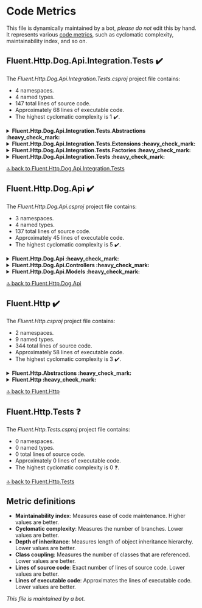 <!-- markdownlint-capture -->
<!-- markdownlint-disable -->

# Code Metrics

This file is dynamically maintained by a bot, *please do not* edit this by hand. It represents various [code metrics](https://aka.ms/dotnet/code-metrics), such as cyclomatic complexity, maintainability index, and so on.

<div id='fluent-http-dog-api-integration-tests'></div>

## Fluent.Http.Dog.Api.Integration.Tests :heavy_check_mark:

The *Fluent.Http.Dog.Api.Integration.Tests.csproj* project file contains:

- 4 namespaces.
- 4 named types.
- 147 total lines of source code.
- Approximately 68 lines of executable code.
- The highest cyclomatic complexity is 1 :heavy_check_mark:.

<details>
<summary>
  <strong id="fluent-http-dog-api-integration-tests-abstractions">
    Fluent.Http.Dog.Api.Integration.Tests.Abstractions :heavy_check_mark:
  </strong>
</summary>
<br>

The `Fluent.Http.Dog.Api.Integration.Tests.Abstractions` namespace contains 1 named types.

- 1 named types.
- 18 total lines of source code.
- Approximately 3 lines of executable code.
- The highest cyclomatic complexity is 1 :heavy_check_mark:.

<details>
<summary>
  <strong id="dogapiintegrationtest">
    DogApiIntegrationTest :heavy_check_mark:
  </strong>
</summary>
<br>

- The `DogApiIntegrationTest` contains 4 members.
- 15 total lines of source code.
- Approximately 3 lines of executable code.
- The highest cyclomatic complexity is 1 :heavy_check_mark:.

| Member kind | Line number | Maintainability index | Cyclomatic complexity | Depth of inheritance | Class coupling | Lines of source / executable code |
| :-: | :-: | :-: | :-: | :-: | :-: | :-: |
| Method | [9](https://github.com/mumby0168/Fluent.Http/blob/main/samples/Fluent.Http.Dog.Api.Integration.Tests/Abstractions/DogApiIntegrationTest.cs#L9 "DogApiIntegrationTest.DogApiIntegrationTest()") | 80 | 1 :heavy_check_mark: | 0 | 4 | 6 / 3 |
| Property | [18](https://github.com/mumby0168/Fluent.Http/blob/main/samples/Fluent.Http.Dog.Api.Integration.Tests/Abstractions/DogApiIntegrationTest.cs#L18 "HttpClient DogApiIntegrationTest.Client") | 100 | 1 :heavy_check_mark: | 0 | 1 | 1 / 0 |
| Property | [20](https://github.com/mumby0168/Fluent.Http/blob/main/samples/Fluent.Http.Dog.Api.Integration.Tests/Abstractions/DogApiIntegrationTest.cs#L20 "TodoWebApplicationFactory DogApiIntegrationTest.Factory") | 100 | 1 :heavy_check_mark: | 0 | 1 | 1 / 0 |
| Property | [16](https://github.com/mumby0168/Fluent.Http/blob/main/samples/Fluent.Http.Dog.Api.Integration.Tests/Abstractions/DogApiIntegrationTest.cs#L16 "IServiceProvider DogApiIntegrationTest.ServiceProvider") | 100 | 1 :heavy_check_mark: | 0 | 1 | 1 / 0 |

<a href="#fluent-http-dog-api-integration-tests-abstractions">:top: back to Fluent.Http.Dog.Api.Integration.Tests.Abstractions</a>

</details>

</details>

<details>
<summary>
  <strong id="fluent-http-dog-api-integration-tests-extensions">
    Fluent.Http.Dog.Api.Integration.Tests.Extensions :heavy_check_mark:
  </strong>
</summary>
<br>

The `Fluent.Http.Dog.Api.Integration.Tests.Extensions` namespace contains 1 named types.

- 1 named types.
- 25 total lines of source code.
- Approximately 17 lines of executable code.
- The highest cyclomatic complexity is 1 :heavy_check_mark:.

<details>
<summary>
  <strong id="dogapiextensions">
    DogApiExtensions :heavy_check_mark:
  </strong>
</summary>
<br>

- The `DogApiExtensions` contains 5 members.
- 22 total lines of source code.
- Approximately 17 lines of executable code.
- The highest cyclomatic complexity is 1 :heavy_check_mark:.

| Member kind | Line number | Maintainability index | Cyclomatic complexity | Depth of inheritance | Class coupling | Lines of source / executable code |
| :-: | :-: | :-: | :-: | :-: | :-: | :-: |
| Method | [11](https://github.com/mumby0168/Fluent.Http/blob/main/samples/Fluent.Http.Dog.Api.Integration.Tests/Extensions/DogApiExtensions.cs#L11 "IFluentHttpClient DogApiExtensions.CreateDog(IFluentHttpClient client, Func<DogModel> dog, Func<HttpResponseMessage, Task>? response = null)") | 79 | 1 :heavy_check_mark: | 0 | 8 | 2 / 3 |
| Method | [25](https://github.com/mumby0168/Fluent.Http/blob/main/samples/Fluent.Http.Dog.Api.Integration.Tests/Extensions/DogApiExtensions.cs#L25 "IFluentHttpClient DogApiExtensions.DeleteDog(IFluentHttpClient client, Func<string> id, Func<HttpResponseMessage, Task>? response = null)") | 80 | 1 :heavy_check_mark: | 0 | 7 | 2 / 3 |
| Method | [22](https://github.com/mumby0168/Fluent.Http/blob/main/samples/Fluent.Http.Dog.Api.Integration.Tests/Extensions/DogApiExtensions.cs#L22 "IFluentHttpClient DogApiExtensions.GetDog(IFluentHttpClient client, Func<string> id, Func<HttpResponseMessage, Task>? response = null)") | 80 | 1 :heavy_check_mark: | 0 | 7 | 2 / 3 |
| Method | [28](https://github.com/mumby0168/Fluent.Http/blob/main/samples/Fluent.Http.Dog.Api.Integration.Tests/Extensions/DogApiExtensions.cs#L28 "IFluentHttpClient DogApiExtensions.GetDogs(IFluentHttpClient client, Func<HttpResponseMessage, Task>? response = null)") | 80 | 1 :heavy_check_mark: | 0 | 6 | 2 / 3 |
| Method | [14](https://github.com/mumby0168/Fluent.Http/blob/main/samples/Fluent.Http.Dog.Api.Integration.Tests/Extensions/DogApiExtensions.cs#L14 "IFluentHttpClient DogApiExtensions.IncrementDogsAge(IFluentHttpClient client, Func<DogModel> dog, Func<HttpResponseMessage, Task>? response = null)") | 73 | 1 :heavy_check_mark: | 0 | 8 | 7 / 5 |

<a href="#fluent-http-dog-api-integration-tests-extensions">:top: back to Fluent.Http.Dog.Api.Integration.Tests.Extensions</a>

</details>

</details>

<details>
<summary>
  <strong id="fluent-http-dog-api-integration-tests-factories">
    Fluent.Http.Dog.Api.Integration.Tests.Factories :heavy_check_mark:
  </strong>
</summary>
<br>

The `Fluent.Http.Dog.Api.Integration.Tests.Factories` namespace contains 1 named types.

- 1 named types.
- 15 total lines of source code.
- Approximately 4 lines of executable code.
- The highest cyclomatic complexity is 1 :heavy_check_mark:.

<details>
<summary>
  <strong id="todowebapplicationfactory">
    TodoWebApplicationFactory :heavy_check_mark:
  </strong>
</summary>
<br>

- The `TodoWebApplicationFactory` contains 1 members.
- 12 total lines of source code.
- Approximately 4 lines of executable code.
- The highest cyclomatic complexity is 1 :heavy_check_mark:.

| Member kind | Line number | Maintainability index | Cyclomatic complexity | Depth of inheritance | Class coupling | Lines of source / executable code |
| :-: | :-: | :-: | :-: | :-: | :-: | :-: |
| Method | [11](https://github.com/mumby0168/Fluent.Http/blob/main/samples/Fluent.Http.Dog.Api.Integration.Tests/Factories/TodoWebApplicationFactory.cs#L11 "void TodoWebApplicationFactory.ConfigureWebHost(IWebHostBuilder builder)") | 83 | 1 :heavy_check_mark: | 0 | 4 | 9 / 4 |

<a href="#fluent-http-dog-api-integration-tests-factories">:top: back to Fluent.Http.Dog.Api.Integration.Tests.Factories</a>

</details>

</details>

<details>
<summary>
  <strong id="fluent-http-dog-api-integration-tests">
    Fluent.Http.Dog.Api.Integration.Tests :heavy_check_mark:
  </strong>
</summary>
<br>

The `Fluent.Http.Dog.Api.Integration.Tests` namespace contains 1 named types.

- 1 named types.
- 89 total lines of source code.
- Approximately 44 lines of executable code.
- The highest cyclomatic complexity is 1 :heavy_check_mark:.

<details>
<summary>
  <strong id="dogapitests">
    DogApiTests :heavy_check_mark:
  </strong>
</summary>
<br>

- The `DogApiTests` contains 4 members.
- 86 total lines of source code.
- Approximately 44 lines of executable code.
- The highest cyclomatic complexity is 1 :heavy_check_mark:.

| Member kind | Line number | Maintainability index | Cyclomatic complexity | Depth of inheritance | Class coupling | Lines of source / executable code |
| :-: | :-: | :-: | :-: | :-: | :-: | :-: |
| Field | [18](https://github.com/mumby0168/Fluent.Http/blob/main/samples/Fluent.Http.Dog.Api.Integration.Tests/DogApiTests.cs#L18 "IRepository<DogModel> DogApiTests._dogRepository") | 100 | 0 :heavy_check_mark: | 0 | 2 | 1 / 0 |
| Method | [20](https://github.com/mumby0168/Fluent.Http/blob/main/samples/Fluent.Http.Dog.Api.Integration.Tests/DogApiTests.cs#L20 "DogApiTests.DogApiTests()") | 95 | 1 :heavy_check_mark: | 0 | 4 | 1 / 1 |
| Method | [23](https://github.com/mumby0168/Fluent.Http/blob/main/samples/Fluent.Http.Dog.Api.Integration.Tests/DogApiTests.cs#L23 "Task DogApiTests.CreateDogThenTryAndCreateAnotherWithSameNameBreadShouldReturnBadRequestUsingRawApi()") | 57 | 1 :heavy_check_mark: | 0 | 7 | 31 / 17 |
| Method | [55](https://github.com/mumby0168/Fluent.Http/blob/main/samples/Fluent.Http.Dog.Api.Integration.Tests/DogApiTests.cs#L55 "Task DogApiTests.ExerciseApiCreateReadUpdateReadAgainThenDeleteADogThenEnsureNoDogs()") | 52 | 1 :heavy_check_mark: | 0 | 8 | 47 / 26 |

<a href="#fluent-http-dog-api-integration-tests">:top: back to Fluent.Http.Dog.Api.Integration.Tests</a>

</details>

</details>

<a href="#fluent-http-dog-api-integration-tests">:top: back to Fluent.Http.Dog.Api.Integration.Tests</a>

<div id='fluent-http-dog-api'></div>

## Fluent.Http.Dog.Api :heavy_check_mark:

The *Fluent.Http.Dog.Api.csproj* project file contains:

- 3 namespaces.
- 4 named types.
- 137 total lines of source code.
- Approximately 45 lines of executable code.
- The highest cyclomatic complexity is 5 :heavy_check_mark:.

<details>
<summary>
  <strong id="fluent-http-dog-api">
    Fluent.Http.Dog.Api :heavy_check_mark:
  </strong>
</summary>
<br>

The `Fluent.Http.Dog.Api` namespace contains 2 named types.

- 2 named types.
- 42 total lines of source code.
- Approximately 10 lines of executable code.
- The highest cyclomatic complexity is 1 :heavy_check_mark:.

<details>
<summary>
  <strong id="program">
    Program :heavy_check_mark:
  </strong>
</summary>
<br>

- The `Program` contains 2 members.
- 12 total lines of source code.
- Approximately 3 lines of executable code.
- The highest cyclomatic complexity is 1 :heavy_check_mark:.

| Member kind | Line number | Maintainability index | Cyclomatic complexity | Depth of inheritance | Class coupling | Lines of source / executable code |
| :-: | :-: | :-: | :-: | :-: | :-: | :-: |
| Method | [17](https://github.com/mumby0168/Fluent.Http/blob/main/samples/Fluent.Http.Dog.Api/Program.cs#L17 "IHostBuilder Program.CreateHostBuilder(string[] args)") | 91 | 1 :heavy_check_mark: | 0 | 2 | 6 / 2 |
| Method | [14](https://github.com/mumby0168/Fluent.Http/blob/main/samples/Fluent.Http.Dog.Api/Program.cs#L14 "void Program.Main(string[] args)") | 97 | 1 :heavy_check_mark: | 0 | 2 | 2 / 1 |

<a href="#fluent-http-dog-api">:top: back to Fluent.Http.Dog.Api</a>

</details>

<details>
<summary>
  <strong id="startup">
    Startup :heavy_check_mark:
  </strong>
</summary>
<br>

- The `Startup` contains 2 members.
- 24 total lines of source code.
- Approximately 7 lines of executable code.
- The highest cyclomatic complexity is 1 :heavy_check_mark:.

| Member kind | Line number | Maintainability index | Cyclomatic complexity | Depth of inheritance | Class coupling | Lines of source / executable code |
| :-: | :-: | :-: | :-: | :-: | :-: | :-: |
| Method | [24](https://github.com/mumby0168/Fluent.Http/blob/main/samples/Fluent.Http.Dog.Api/Startup.cs#L24 "void Startup.Configure(IApplicationBuilder app, IWebHostEnvironment env)") | 78 | 1 :heavy_check_mark: | 0 | 3 | 12 / 4 |
| Method | [15](https://github.com/mumby0168/Fluent.Http/blob/main/samples/Fluent.Http.Dog.Api/Startup.cs#L15 "void Startup.ConfigureServices(IServiceCollection services)") | 81 | 1 :heavy_check_mark: | 0 | 2 | 8 / 3 |

<a href="#fluent-http-dog-api">:top: back to Fluent.Http.Dog.Api</a>

</details>

</details>

<details>
<summary>
  <strong id="fluent-http-dog-api-controllers">
    Fluent.Http.Dog.Api.Controllers :heavy_check_mark:
  </strong>
</summary>
<br>

The `Fluent.Http.Dog.Api.Controllers` namespace contains 1 named types.

- 1 named types.
- 84 total lines of source code.
- Approximately 32 lines of executable code.
- The highest cyclomatic complexity is 5 :heavy_check_mark:.

<details>
<summary>
  <strong id="dogcontroller">
    DogController :heavy_check_mark:
  </strong>
</summary>
<br>

- The `DogController` contains 7 members.
- 81 total lines of source code.
- Approximately 32 lines of executable code.
- The highest cyclomatic complexity is 5 :heavy_check_mark:.

| Member kind | Line number | Maintainability index | Cyclomatic complexity | Depth of inheritance | Class coupling | Lines of source / executable code |
| :-: | :-: | :-: | :-: | :-: | :-: | :-: |
| Field | [16](https://github.com/mumby0168/Fluent.Http/blob/main/samples/Fluent.Http.Dog.Api/Controllers/DogController.cs#L16 "IRepository<DogModel> DogController._repository") | 100 | 0 :heavy_check_mark: | 0 | 2 | 1 / 0 |
| Method | [18](https://github.com/mumby0168/Fluent.Http/blob/main/samples/Fluent.Http.Dog.Api/Controllers/DogController.cs#L18 "DogController.DogController(IRepository<DogModel> repository)") | 96 | 1 :heavy_check_mark: | 0 | 2 | 1 / 1 |
| Method | [79](https://github.com/mumby0168/Fluent.Http/blob/main/samples/Fluent.Http.Dog.Api/Controllers/DogController.cs#L79 "ValueTask<IActionResult> DogController.DeleteDog(string dogId)") | 75 | 1 :heavy_check_mark: | 0 | 8 | 14 / 5 |
| Method | [25](https://github.com/mumby0168/Fluent.Http/blob/main/samples/Fluent.Http.Dog.Api/Controllers/DogController.cs#L25 "ValueTask<IActionResult> DogController.GetDog(string dogId)") | 77 | 1 :heavy_check_mark: | 0 | 8 | 12 / 4 |
| Method | [21](https://github.com/mumby0168/Fluent.Http/blob/main/samples/Fluent.Http.Dog.Api/Controllers/DogController.cs#L21 "ValueTask<IActionResult> DogController.GetDogs()") | 86 | 1 :heavy_check_mark: | 0 | 6 | 3 / 2 |
| Method | [38](https://github.com/mumby0168/Fluent.Http/blob/main/samples/Fluent.Http.Dog.Api/Controllers/DogController.cs#L38 "ValueTask<IActionResult> DogController.NewDog(DogModel dog)") | 63 | 5 :heavy_check_mark: | 0 | 8 | 23 / 9 |
| Method | [62](https://github.com/mumby0168/Fluent.Http/blob/main/samples/Fluent.Http.Dog.Api/Controllers/DogController.cs#L62 "ValueTask<IActionResult> DogController.UpdateDog(DogModel dog)") | 63 | 3 :heavy_check_mark: | 0 | 8 | 16 / 9 |

<a href="#fluent-http-dog-api-controllers">:top: back to Fluent.Http.Dog.Api.Controllers</a>

</details>

</details>

<details>
<summary>
  <strong id="fluent-http-dog-api-models">
    Fluent.Http.Dog.Api.Models :heavy_check_mark:
  </strong>
</summary>
<br>

The `Fluent.Http.Dog.Api.Models` namespace contains 1 named types.

- 1 named types.
- 11 total lines of source code.
- Approximately 3 lines of executable code.
- The highest cyclomatic complexity is 2 :heavy_check_mark:.

<details>
<summary>
  <strong id="dogmodel">
    DogModel :heavy_check_mark:
  </strong>
</summary>
<br>

- The `DogModel` contains 3 members.
- 8 total lines of source code.
- Approximately 3 lines of executable code.
- The highest cyclomatic complexity is 2 :heavy_check_mark:.

| Member kind | Line number | Maintainability index | Cyclomatic complexity | Depth of inheritance | Class coupling | Lines of source / executable code |
| :-: | :-: | :-: | :-: | :-: | :-: | :-: |
| Property | [11](https://github.com/mumby0168/Fluent.Http/blob/main/samples/Fluent.Http.Dog.Api/Models/DogModel.cs#L11 "int DogModel.Age") | 100 | 2 :heavy_check_mark: | 0 | 0 | 1 / 1 |
| Property | [7](https://github.com/mumby0168/Fluent.Http/blob/main/samples/Fluent.Http.Dog.Api/Models/DogModel.cs#L7 "string DogModel.Breed") | 100 | 2 :heavy_check_mark: | 0 | 0 | 1 / 1 |
| Property | [9](https://github.com/mumby0168/Fluent.Http/blob/main/samples/Fluent.Http.Dog.Api/Models/DogModel.cs#L9 "string DogModel.Name") | 100 | 2 :heavy_check_mark: | 0 | 0 | 1 / 1 |

<a href="#fluent-http-dog-api-models">:top: back to Fluent.Http.Dog.Api.Models</a>

</details>

</details>

<a href="#fluent-http-dog-api">:top: back to Fluent.Http.Dog.Api</a>

<div id='fluent-http'></div>

## Fluent.Http :heavy_check_mark:

The *Fluent.Http.csproj* project file contains:

- 2 namespaces.
- 9 named types.
- 344 total lines of source code.
- Approximately 58 lines of executable code.
- The highest cyclomatic complexity is 3 :heavy_check_mark:.

<details>
<summary>
  <strong id="fluent-http-abstractions">
    Fluent.Http.Abstractions :heavy_check_mark:
  </strong>
</summary>
<br>

The `Fluent.Http.Abstractions` namespace contains 3 named types.

- 3 named types.
- 68 total lines of source code.
- Approximately 6 lines of executable code.
- The highest cyclomatic complexity is 1 :heavy_check_mark:.

<details>
<summary>
  <strong id="ifluenthttpclient">
    IFluentHttpClient :heavy_check_mark:
  </strong>
</summary>
<br>

- The `IFluentHttpClient` contains 5 members.
- 37 total lines of source code.
- Approximately 6 lines of executable code.
- The highest cyclomatic complexity is 1 :heavy_check_mark:.

| Member kind | Line number | Maintainability index | Cyclomatic complexity | Depth of inheritance | Class coupling | Lines of source / executable code |
| :-: | :-: | :-: | :-: | :-: | :-: | :-: |
| Method | [43](https://github.com/mumby0168/Fluent.Http/blob/main/src/Fluent.Http/Abstractions/IFluentHttpClient.cs#L43 "Task IFluentHttpClient.ExecuteAsync()") | 100 | 1 :heavy_check_mark: | 0 | 1 | 4 / 0 |
| Method | [22](https://github.com/mumby0168/Fluent.Http/blob/main/src/Fluent.Http/Abstractions/IFluentHttpClient.cs#L22 "IFluentHttpClient IFluentHttpClient.Request(Func<Task<HttpRequestMessage>> request, Func<HttpResponseMessage, Task>? response = null)") | 87 | 1 :heavy_check_mark: | 0 | 7 | 7 / 2 |
| Method | [30](https://github.com/mumby0168/Fluent.Http/blob/main/src/Fluent.Http/Abstractions/IFluentHttpClient.cs#L30 "IFluentHttpClient IFluentHttpClient.Request(Func<HttpRequestMessage> request, Func<HttpResponseMessage, Task>? response = null)") | 87 | 1 :heavy_check_mark: | 0 | 6 | 7 / 2 |
| Method | [38](https://github.com/mumby0168/Fluent.Http/blob/main/src/Fluent.Http/Abstractions/IFluentHttpClient.cs#L38 "IFluentHttpClient IFluentHttpClient.Step(Func<Task> step, Func<Task>? postStep = null)") | 87 | 1 :heavy_check_mark: | 0 | 3 | 7 / 2 |
| Property | [14](https://github.com/mumby0168/Fluent.Http/blob/main/src/Fluent.Http/Abstractions/IFluentHttpClient.cs#L14 "List<IFluentStep> IFluentHttpClient.Steps") | 100 | 1 :heavy_check_mark: | 0 | 2 | 5 / 0 |

<a href="#fluent-http-abstractions">:top: back to Fluent.Http.Abstractions</a>

</details>

<details>
<summary>
  <strong id="ifluentstep">
    IFluentStep :heavy_check_mark:
  </strong>
</summary>
<br>

- The `IFluentStep` contains 1 members.
- 11 total lines of source code.
- Approximately 0 lines of executable code.
- The highest cyclomatic complexity is 1 :heavy_check_mark:.

| Member kind | Line number | Maintainability index | Cyclomatic complexity | Depth of inheritance | Class coupling | Lines of source / executable code |
| :-: | :-: | :-: | :-: | :-: | :-: | :-: |
| Method | [14](https://github.com/mumby0168/Fluent.Http/blob/main/src/Fluent.Http/Abstractions/IFluentStep.cs#L14 "Task IFluentStep.ExecuteAsync()") | 100 | 1 :heavy_check_mark: | 0 | 1 | 5 / 0 |

<a href="#fluent-http-abstractions">:top: back to Fluent.Http.Abstractions</a>

</details>

<details>
<summary>
  <strong id="ifluentvalidationstep">
    IFluentValidationStep :heavy_check_mark:
  </strong>
</summary>
<br>

- The `IFluentValidationStep` contains 1 members.
- 11 total lines of source code.
- Approximately 0 lines of executable code.
- The highest cyclomatic complexity is 1 :heavy_check_mark:.

| Member kind | Line number | Maintainability index | Cyclomatic complexity | Depth of inheritance | Class coupling | Lines of source / executable code |
| :-: | :-: | :-: | :-: | :-: | :-: | :-: |
| Method | [14](https://github.com/mumby0168/Fluent.Http/blob/main/src/Fluent.Http/Abstractions/IFluentValidationStep.cs#L14 "Task IFluentValidationStep.ValidateAsync()") | 100 | 1 :heavy_check_mark: | 0 | 1 | 5 / 0 |

<a href="#fluent-http-abstractions">:top: back to Fluent.Http.Abstractions</a>

</details>

</details>

<details>
<summary>
  <strong id="fluent-http">
    Fluent.Http :heavy_check_mark:
  </strong>
</summary>
<br>

The `Fluent.Http` namespace contains 6 named types.

- 6 named types.
- 276 total lines of source code.
- Approximately 52 lines of executable code.
- The highest cyclomatic complexity is 3 :heavy_check_mark:.

<details>
<summary>
  <strong id="fluenthttpclient">
    FluentHttpClient :heavy_check_mark:
  </strong>
</summary>
<br>

- The `FluentHttpClient` contains 8 members.
- 49 total lines of source code.
- Approximately 18 lines of executable code.
- The highest cyclomatic complexity is 3 :heavy_check_mark:.

| Member kind | Line number | Maintainability index | Cyclomatic complexity | Depth of inheritance | Class coupling | Lines of source / executable code |
| :-: | :-: | :-: | :-: | :-: | :-: | :-: |
| Field | [13](https://github.com/mumby0168/Fluent.Http/blob/main/src/Fluent.Http/FluentHttpClient.cs#L13 "HttpClient FluentHttpClient._client") | 100 | 0 :heavy_check_mark: | 0 | 1 | 1 / 0 |
| Method | [15](https://github.com/mumby0168/Fluent.Http/blob/main/src/Fluent.Http/FluentHttpClient.cs#L15 "FluentHttpClient.FluentHttpClient(HttpClient? client)") | 95 | 2 :heavy_check_mark: | 0 | 3 | 1 / 1 |
| Method | [17](https://github.com/mumby0168/Fluent.Http/blob/main/src/Fluent.Http/FluentHttpClient.cs#L17 "IFluentHttpClient FluentHttpClient.Build(HttpClient? client = null)") | 84 | 1 :heavy_check_mark: | 0 | 3 | 2 / 2 |
| Method | [45](https://github.com/mumby0168/Fluent.Http/blob/main/src/Fluent.Http/FluentHttpClient.cs#L45 "Task FluentHttpClient.ExecuteAsync()") | 76 | 3 :heavy_check_mark: | 0 | 5 | 13 / 4 |
| Method | [24](https://github.com/mumby0168/Fluent.Http/blob/main/src/Fluent.Http/FluentHttpClient.cs#L24 "IFluentHttpClient FluentHttpClient.Request(Func<Task<HttpRequestMessage>> request, Func<HttpResponseMessage, Task>? response = null)") | 77 | 1 :heavy_check_mark: | 0 | 13 | 6 / 3 |
| Method | [31](https://github.com/mumby0168/Fluent.Http/blob/main/src/Fluent.Http/FluentHttpClient.cs#L31 "IFluentHttpClient FluentHttpClient.Request(Func<HttpRequestMessage> request, Func<HttpResponseMessage, Task>? response = null)") | 76 | 1 :heavy_check_mark: | 0 | 12 | 6 / 4 |
| Method | [38](https://github.com/mumby0168/Fluent.Http/blob/main/src/Fluent.Http/FluentHttpClient.cs#L38 "IFluentHttpClient FluentHttpClient.Step(Func<Task> step, Func<Task>? postStep = null)") | 78 | 1 :heavy_check_mark: | 0 | 8 | 6 / 3 |
| Property | [21](https://github.com/mumby0168/Fluent.Http/blob/main/src/Fluent.Http/FluentHttpClient.cs#L21 "List<IFluentStep> FluentHttpClient.Steps") | 100 | 1 :heavy_check_mark: | 0 | 2 | 2 / 1 |

<a href="#fluent-http">:top: back to Fluent.Http</a>

</details>

<details>
<summary>
  <strong id="fluenthttpconstants">
    FluentHttpConstants :heavy_check_mark:
  </strong>
</summary>
<br>

- The `FluentHttpConstants` contains 2 members.
- 16 total lines of source code.
- Approximately 2 lines of executable code.
- The highest cyclomatic complexity is 0 :heavy_check_mark:.

| Member kind | Line number | Maintainability index | Cyclomatic complexity | Depth of inheritance | Class coupling | Lines of source / executable code |
| :-: | :-: | :-: | :-: | :-: | :-: | :-: |
| Field | [11](https://github.com/mumby0168/Fluent.Http/blob/main/src/Fluent.Http/FluentHttpConstants.cs#L11 "string FluentHttpConstants.ApplicationJson") | 93 | 0 :heavy_check_mark: | 0 | 0 | 1 / 1 |
| Field | [16](https://github.com/mumby0168/Fluent.Http/blob/main/src/Fluent.Http/FluentHttpConstants.cs#L16 "string FluentHttpConstants.HttpMethodPatch") | 93 | 0 :heavy_check_mark: | 0 | 0 | 1 / 1 |

<a href="#fluent-http">:top: back to Fluent.Http</a>

</details>

<details>
<summary>
  <strong id="fluenthttpstep">
    FluentHttpStep :heavy_check_mark:
  </strong>
</summary>
<br>

- The `FluentHttpStep` contains 7 members.
- 36 total lines of source code.
- Approximately 7 lines of executable code.
- The highest cyclomatic complexity is 3 :heavy_check_mark:.

| Member kind | Line number | Maintainability index | Cyclomatic complexity | Depth of inheritance | Class coupling | Lines of source / executable code |
| :-: | :-: | :-: | :-: | :-: | :-: | :-: |
| Field | [13](https://github.com/mumby0168/Fluent.Http/blob/main/src/Fluent.Http/FluentHttpStep.cs#L13 "HttpClient FluentHttpStep._client") | 100 | 0 :heavy_check_mark: | 0 | 1 | 1 / 0 |
| Field | [14](https://github.com/mumby0168/Fluent.Http/blob/main/src/Fluent.Http/FluentHttpStep.cs#L14 "Func<Task<HttpRequestMessage>> FluentHttpStep._messageFunc") | 100 | 0 :heavy_check_mark: | 0 | 3 | 1 / 0 |
| Field | [15](https://github.com/mumby0168/Fluent.Http/blob/main/src/Fluent.Http/FluentHttpStep.cs#L15 "Func<HttpResponseMessage, Task>? FluentHttpStep._responseFunc") | 100 | 0 :heavy_check_mark: | 0 | 4 | 1 / 0 |
| Field | [16](https://github.com/mumby0168/Fluent.Http/blob/main/src/Fluent.Http/FluentHttpStep.cs#L16 "HttpResponseMessage FluentHttpStep._responseMessage") | 93 | 0 :heavy_check_mark: | 0 | 1 | 1 / 1 |
| Method | [24](https://github.com/mumby0168/Fluent.Http/blob/main/src/Fluent.Http/FluentHttpStep.cs#L24 "FluentHttpStep.FluentHttpStep(HttpClient client, Func<Task<HttpRequestMessage>> messageFunc, Func<HttpResponseMessage, Task>? responseFunc = null)") | 74 | 1 :heavy_check_mark: | 0 | 8 | 12 / 4 |
| Method | [34](https://github.com/mumby0168/Fluent.Http/blob/main/src/Fluent.Http/FluentHttpStep.cs#L34 "Task FluentHttpStep.ExecuteAsync()") | 92 | 1 :heavy_check_mark: | 0 | 7 | 5 / 1 |
| Method | [41](https://github.com/mumby0168/Fluent.Http/blob/main/src/Fluent.Http/FluentHttpStep.cs#L41 "Task FluentHttpStep.ValidateAsync()") | 94 | 3 :heavy_check_mark: | 0 | 5 | 6 / 1 |

<a href="#fluent-http">:top: back to Fluent.Http</a>

</details>

<details>
<summary>
  <strong id="fluentstep">
    FluentStep :heavy_check_mark:
  </strong>
</summary>
<br>

- The `FluentStep` contains 5 members.
- 31 total lines of source code.
- Approximately 4 lines of executable code.
- The highest cyclomatic complexity is 3 :heavy_check_mark:.

| Member kind | Line number | Maintainability index | Cyclomatic complexity | Depth of inheritance | Class coupling | Lines of source / executable code |
| :-: | :-: | :-: | :-: | :-: | :-: | :-: |
| Field | [13](https://github.com/mumby0168/Fluent.Http/blob/main/src/Fluent.Http/FluentStep.cs#L13 "Func<Task>? FluentStep._postStep") | 100 | 0 :heavy_check_mark: | 0 | 3 | 1 / 0 |
| Field | [12](https://github.com/mumby0168/Fluent.Http/blob/main/src/Fluent.Http/FluentStep.cs#L12 "Func<Task> FluentStep._step") | 100 | 0 :heavy_check_mark: | 0 | 2 | 1 / 0 |
| Method | [20](https://github.com/mumby0168/Fluent.Http/blob/main/src/Fluent.Http/FluentStep.cs#L20 "FluentStep.FluentStep(Func<Task> step, Func<Task>? postStep)") | 85 | 1 :heavy_check_mark: | 0 | 3 | 10 / 2 |
| Method | [30](https://github.com/mumby0168/Fluent.Http/blob/main/src/Fluent.Http/FluentStep.cs#L30 "Task FluentStep.ExecuteAsync()") | 100 | 1 :heavy_check_mark: | 0 | 3 | 5 / 1 |
| Method | [36](https://github.com/mumby0168/Fluent.Http/blob/main/src/Fluent.Http/FluentStep.cs#L36 "Task FluentStep.ValidateAsync()") | 100 | 3 :heavy_check_mark: | 0 | 4 | 5 / 1 |

<a href="#fluent-http">:top: back to Fluent.Http</a>

</details>

<details>
<summary>
  <strong id="httprequestmessagebuilder">
    HttpRequestMessageBuilder :heavy_check_mark:
  </strong>
</summary>
<br>

- The `HttpRequestMessageBuilder` contains 7 members.
- 66 total lines of source code.
- Approximately 12 lines of executable code.
- The highest cyclomatic complexity is 1 :heavy_check_mark:.

| Member kind | Line number | Maintainability index | Cyclomatic complexity | Depth of inheritance | Class coupling | Lines of source / executable code |
| :-: | :-: | :-: | :-: | :-: | :-: | :-: |
| Method | [68](https://github.com/mumby0168/Fluent.Http/blob/main/src/Fluent.Http/HttpRequestMessageBuilder.cs#L68 "HttpRequestMessage HttpRequestMessageBuilder.Build()") | 100 | 1 :heavy_check_mark: | 0 | 1 | 6 / 1 |
| Property | [16](https://github.com/mumby0168/Fluent.Http/blob/main/src/Fluent.Http/HttpRequestMessageBuilder.cs#L16 "HttpRequestMessage HttpRequestMessageBuilder.Message") | 100 | 1 :heavy_check_mark: | 0 | 1 | 4 / 1 |
| Method | [71](https://github.com/mumby0168/Fluent.Http/blob/main/src/Fluent.Http/HttpRequestMessageBuilder.cs#L71 "HttpRequestMessageBuilder.implicit operator HttpRequestMessage(HttpRequestMessageBuilder builder)") | 97 | 1 :heavy_check_mark: | 0 | 1 | 2 / 1 |
| Method | [36](https://github.com/mumby0168/Fluent.Http/blob/main/src/Fluent.Http/HttpRequestMessageBuilder.cs#L36 "HttpRequestMessageBuilder HttpRequestMessageBuilder.WithJsonBody<TBody>(TBody body, JsonSerializerSettings? jsonSerializerSettings = null)") | 77 | 1 :heavy_check_mark: | 0 | 6 | 12 / 3 |
| Method | [47](https://github.com/mumby0168/Fluent.Http/blob/main/src/Fluent.Http/HttpRequestMessageBuilder.cs#L47 "HttpRequestMessageBuilder HttpRequestMessageBuilder.WithMethod(HttpMethod method)") | 88 | 1 :heavy_check_mark: | 0 | 3 | 10 / 2 |
| Method | [58](https://github.com/mumby0168/Fluent.Http/blob/main/src/Fluent.Http/HttpRequestMessageBuilder.cs#L58 "HttpRequestMessageBuilder HttpRequestMessageBuilder.WithMethod(string method)") | 88 | 1 :heavy_check_mark: | 0 | 3 | 10 / 2 |
| Method | [23](https://github.com/mumby0168/Fluent.Http/blob/main/src/Fluent.Http/HttpRequestMessageBuilder.cs#L23 "HttpRequestMessageBuilder HttpRequestMessageBuilder.WithUrl(string url)") | 88 | 1 :heavy_check_mark: | 0 | 3 | 10 / 2 |

<a href="#fluent-http">:top: back to Fluent.Http</a>

</details>

<details>
<summary>
  <strong id="httprequestmessagefactory">
    HttpRequestMessageFactory :heavy_check_mark:
  </strong>
</summary>
<br>

- The `HttpRequestMessageFactory` contains 7 members.
- 61 total lines of source code.
- Approximately 9 lines of executable code.
- The highest cyclomatic complexity is 1 :heavy_check_mark:.

| Member kind | Line number | Maintainability index | Cyclomatic complexity | Depth of inheritance | Class coupling | Lines of source / executable code |
| :-: | :-: | :-: | :-: | :-: | :-: | :-: |
| Method | [34](https://github.com/mumby0168/Fluent.Http/blob/main/src/Fluent.Http/HttpRequestMessageFactory.cs#L34 "HttpRequestMessageBuilder HttpRequestMessageFactory.Delete()") | 100 | 1 :heavy_check_mark: | 0 | 2 | 6 / 1 |
| Method | [27](https://github.com/mumby0168/Fluent.Http/blob/main/src/Fluent.Http/HttpRequestMessageFactory.cs#L27 "HttpRequestMessageBuilder HttpRequestMessageFactory.Get()") | 100 | 1 :heavy_check_mark: | 0 | 2 | 6 / 1 |
| Method | [41](https://github.com/mumby0168/Fluent.Http/blob/main/src/Fluent.Http/HttpRequestMessageFactory.cs#L41 "HttpRequestMessageBuilder HttpRequestMessageFactory.Patch()") | 96 | 1 :heavy_check_mark: | 0 | 2 | 6 / 1 |
| Method | [13](https://github.com/mumby0168/Fluent.Http/blob/main/src/Fluent.Http/HttpRequestMessageFactory.cs#L13 "HttpRequestMessageBuilder HttpRequestMessageFactory.Post()") | 100 | 1 :heavy_check_mark: | 0 | 2 | 6 / 1 |
| Method | [51](https://github.com/mumby0168/Fluent.Http/blob/main/src/Fluent.Http/HttpRequestMessageFactory.cs#L51 "HttpRequestMessageBuilder HttpRequestMessageFactory.Post<TBody>(TBody body, JsonSerializerSettings? settings = null)") | 82 | 1 :heavy_check_mark: | 0 | 4 | 11 / 2 |
| Method | [20](https://github.com/mumby0168/Fluent.Http/blob/main/src/Fluent.Http/HttpRequestMessageFactory.cs#L20 "HttpRequestMessageBuilder HttpRequestMessageFactory.Put()") | 100 | 1 :heavy_check_mark: | 0 | 2 | 6 / 1 |
| Method | [63](https://github.com/mumby0168/Fluent.Http/blob/main/src/Fluent.Http/HttpRequestMessageFactory.cs#L63 "HttpRequestMessageBuilder HttpRequestMessageFactory.Put<TBody>(TBody body, JsonSerializerSettings? settings = null)") | 82 | 1 :heavy_check_mark: | 0 | 4 | 11 / 2 |

<a href="#fluent-http">:top: back to Fluent.Http</a>

</details>

</details>

<a href="#fluent-http">:top: back to Fluent.Http</a>

<div id='fluent-http-tests'></div>

## Fluent.Http.Tests :question:

The *Fluent.Http.Tests.csproj* project file contains:

- 0 namespaces.
- 0 named types.
- 0 total lines of source code.
- Approximately 0 lines of executable code.
- The highest cyclomatic complexity is 0 :question:.

<a href="#fluent-http-tests">:top: back to Fluent.Http.Tests</a>

## Metric definitions

  - **Maintainability index**: Measures ease of code maintenance. Higher values are better.
  - **Cyclomatic complexity**: Measures the number of branches. Lower values are better.
  - **Depth of inheritance**: Measures length of object inheritance hierarchy. Lower values are better.
  - **Class coupling**: Measures the number of classes that are referenced. Lower values are better.
  - **Lines of source code**: Exact number of lines of source code. Lower values are better.
  - **Lines of executable code**: Approximates the lines of executable code. Lower values are better.

*This file is maintained by a bot.*

<!-- markdownlint-restore -->
